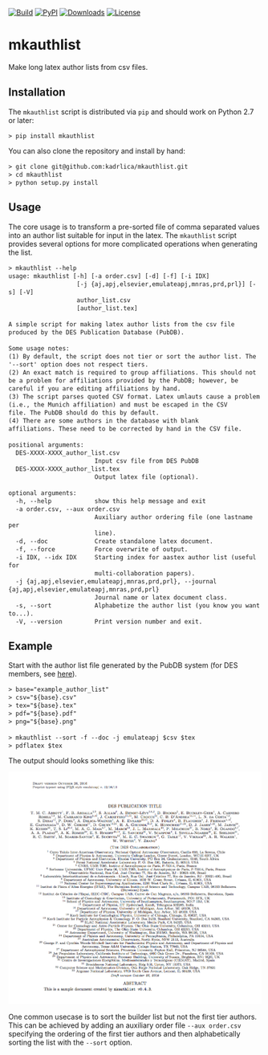 [![Build](https://img.shields.io/travis/kadrlica/mkauthlist.svg)](https://travis-ci.org/kadrlica/mkauthlist)
[![PyPI](https://img.shields.io/pypi/v/mkauthlist.svg)](https://pypi.python.org/pypi/mkauthlist)
[![Downloads](https://img.shields.io/github/downloads/DarkEnergySurvey/mkauthlist/total.svg)](../../)
[![License](https://img.shields.io/badge/license-MIT-blue.svg)](../../)

mkauthlist
==========

Make long latex author lists from csv files.

Installation
------------

The ``mkauthlist`` script is distributed via ``pip`` and should work on Python 2.7 or later:

```text
> pip install mkauthlist
```

You can also clone the repository and install by hand:

```text
> git clone git@github.com:kadrlica/mkauthlist.git
> cd mkauthlist
> python setup.py install
```

Usage
-----

The core usage is to transform a pre-sorted file of comma separated values into an author list suitable for input in the latex. The ``mkauthlist`` script provides several options for more complicated operations when generating the list.

```text
> mkauthlist --help
usage: mkauthlist [-h] [-a order.csv] [-d] [-f] [-i IDX]
                   [-j {aj,apj,elsevier,emulateapj,mnras,prd,prl}] [-s] [-V]
                   author_list.csv
                   [author_list.tex]
 
A simple script for making latex author lists from the csv file
produced by the DES Publication Database (PubDB).
 
Some usage notes:
(1) By default, the script does not tier or sort the author list. The
'--sort' option does not respect tiers.
(2) An exact match is required to group affiliations. This should not
be a problem for affiliations provided by the PubDB; however, be
careful if you are editing affiliations by hand.
(3) The script parses quoted CSV format. Latex umlauts cause a problem
(i.e., the Munich affiliation) and must be escaped in the CSV
file. The PubDB should do this by default.
(4) There are some authors in the database with blank
affiliations. These need to be corrected by hand in the CSV file.
 
positional arguments:
  DES-XXXX-XXXX_author_list.csv
                        Input csv file from DES PubDB
  DES-XXXX-XXXX_author_list.tex
                        Output latex file (optional).
 
optional arguments:
  -h, --help            show this help message and exit
  -a order.csv, --aux order.csv
                        Auxiliary author ordering file (one lastname per
                        line).
  -d, --doc             Create standalone latex document.
  -f, --force           Force overwrite of output.
  -i IDX, --idx IDX     Starting index for aastex author list (useful for
                        multi-collaboration papers).
  -j {aj,apj,elsevier,emulateapj,mnras,prd,prl}, --journal {aj,apj,elsevier,emulateapj,mnras,prd,prl}
                        Journal name or latex document class.
  -s, --sort            Alphabetize the author list (you know you want to...).
  -V, --version         Print version number and exit.
```

Example
-------
Start with the author list file generated by the PubDB system (for DES members, see [here](http://dbweb6.fnal.gov:8080/DESPub/app/PB/pub/author_list/DES-2015-0109_author_list.csv?pubid=109)).

```text
> base="example_author_list"
> csv="${base}.csv" 
> tex="${base}.tex" 
> pdf="${base}.pdf" 
> png="${base}.png" 
  
> mkauthlist --sort -f --doc -j emulateapj $csv $tex 
> pdflatex $tex 
```

The output should looks something like this:

![](data/example_author_list.png)

One common usecase is to sort the builder list but not the first tier authors. This can be achieved by adding an auxiliary order file ``--aux order.csv`` specifying the ordering of the first tier authors and then alphabetically sorting the list with the ``--sort`` option.
